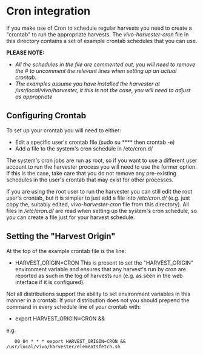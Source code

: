 # Cron integration

If you make use of Cron to schedule regular harvests you need to create a "crontab" to run the appropriate harvests. The *vivo-harvester-cron* file in this directory contains a set of example crontab schedules that you can use.

**PLEASE NOTE:**
  - *All the schedules in the file are commented out, you will need to remove the # to uncomment the relevant lines when setting up an actual crontab.*
  - *The examples assume you have installed the harvester at /usr/local/vivo/harvester, it this is not the case, you will need to adjust as appropriate*

## Configuring Crontab
To set up your crontab you will need to either:

* Edit a specific user's crontab file  (sudo su **** then crontab -e)
* Add a file to the system's cron schedule in /etc/cron.d/

The system's cron jobs are run as root, so if you want to use a different user account to run the
harvester process you will need to use the former option. If this is the case, take care that you do not remove any
pre-existing schedules in the user's crontab that may exist for other processes.

If you are using the root user to run the harvester you can still edit the root user's crontab, but it is simpler to
just add a file into */etc/cron.d/* (e.g. just copy the, suitably edited, *vivo-harvester-cron* file from this directory).
All files in */etc/cron.d/* are read when setting up the system's cron schedule, so you can create a file just for your harvest schedule.

## Setting the "Harvest Origin"
At the top of the example crontab file is the line:
  - HARVEST_ORIGIN=CRON
This is present to set the "HARVEST_ORIGIN" environment variable and ensures that any harvest's run by cron are reported as such in the log of harvests run (e.g. as seen in the web interface if it is configured).

Not all distributions support the ability to set environment variables in this manner in a crontab. If your distribution does not you should prepend the command in every schedule line of your crontab with:
  - export HARVEST_ORIGIN=CRON &&

e.g.

       00 04 * * * export HARVEST_ORIGIN=CRON && /usr/local/vivo/harvester/elementsfetch.sh



